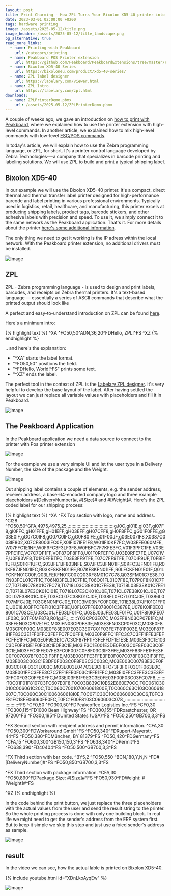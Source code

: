 ```yaml
---
layout: post
title: Print Charming - How ZPL Turns Your Bixolon XD5-40 printer into a Label Wizard
date: 2023-03-01 02:00:00 +0200
tags: hardware printing
image: /assets/2025-05-12/title.png
image_header: /assets/2025-05-12/title_landscape.png
bg_alternative: true
read_more_links:
  - name: Printing with Peakboard
    url: /category/printing
  - name: Peakboard POS Printer extension
    url: https://github.com/Peakboard/PeakboardExtensions/tree/master/POSPrinter
  - name: Bixolon XD5-40 Series
    url: https://bixoloneu.com/product/xd5-40-series/
  - name: ZPL label designer
    url: https://labelary.com/viewer.html
  - name: ZPL Intro
    url: https://labelary.com/zpl.html
downloads:
  - name: ZPLPrinterDemo.pbmx
    url: /assets/2025-05-12/ZPLPrinterDemo.pbmx
---
```

A couple of weeks ago, we gave an introduction on [how to print with Peakboard](/The-Art-of-Printing-Getting-started-with-label-printing-on-Seiko-SLP720RT.html), where we explained how to use the printer extension with high-level commands. In another article, we explained how to mix high-level commands with low-level [ESC/POS commands](/The-Art-of-Printing-Mastering-Bixolon-SRP-Q300-Series-label-printer-with-with-enhanced-ESCPOS-commands-and-tables.html).

In today's article, we will explain how to use the Zebra programming language, or ZPL, for short. It's a printer control language developed by Zebra Technologies---a company that specializes in barcode printing and labeling solutions. We will use ZPL to build and print a typical shipping label.

## Bixolon XD5-40

In our example we will use the Bixolon XD5-40 printer. It's a compact, direct thermal and thermal transfer label printer designed for high-performance barcode and label printing in various professional environments. Typically used in logistics, retail, healthcare, and manufacturing, this printer excels at producing shipping labels, product tags, barcode stickers, and other adhesive labels with precision and speed. To use it, we simply connect it to the same network as the Peakboard application. That's it. For more details about the printer [here's some additional information](https://bixoloneu.com/product/xd5-40-series/).

The only thing we need to get it working is the IP adress within the local network. With the Peakboard printer extension, no additional drivers must be installed.

![image](/assets/2025-05-12/010.png)

## ZPL

ZPL - Zebra programming language - is used to design and print labels, barcodes, and receipts on Zebra thermal printers. It's a text-based language — essentially a series of ASCII commands that describe what the printed output should look like

A perfect and easy-to-understand introduction on ZPL can be found [here](https://labelary.com/zpl.html).

Here's a minimum intro:

{% highlight text %}
^XA
^FO50,50^ADN,36,20^FDHello, ZPL!^FS
^XZ
{% endhighlight %}

.. and here's the explanation:

- "^XA" starts the label format.
- "^FO50,50" positions the field.
- "^FDHello, World!^FS" prints some text.
- "^XZ" ends the label.

The perfect tool in the context of ZPL is the [Labelary ZPL designer](https://labelary.com/viewer.html). It's very helpful to develop the base layout of the label. After having settled the layout we can just replace all variable values with placeholders and fill it in Peakboard.

![image](/assets/2025-05-12/020.png)

## The Peakboard Application

In the Peakboard application we need a data source to connect to the printer with Pos printer extension

![image](/assets/2025-05-12/030.png)

For the example we use a very simple UI and let the user type in a Delivery Number, the size of the package and the Weight.

![image](/assets/2025-05-12/040.png)

Out shipping label contains a couple of elements, e.g. the sender address, receiver address, a base-64-encoded company logo and three example placeholders #[DeliveryNumber]#, #[Size]# and #[Weight]#.
Here's the ZPL coded label for our shipping process:

{% highlight text %}
^XA
^FX Top section with logo, name and address.
^CI28
^FO50,50^GFA,4975,4975,25,,:::::::::::::::::::::::::::::::::::gJ0C,gI01E,gI03F,gI07F8,gI0FFC,gH01FFE,gH01EFF,gH03EFF,gH07CFF8,gH0F8FFC,gG01F0FFE,gG03E0IF,gG07C0IF8,gG07C0IFC,gG0F80IFE,g01F00JF,g03E007IF8,X0387C003IF802,X07CF8003IFC0F,X0IFI07IFE1F8,W01IFI0KF7FC,W03FFE060MFE,W07FFC1E1NF,W0F9FC3F3LF3F8,W0FBFC7F7KFE3FC,V01F3PFC1FE,V03E7PFE1FE,V07C7QF1FF,V0F87QF8FF8,U01F0RFEFFC,U03E0RFE7FE,U07C1VF,U0F83VF8,T01F0FFBTFC,T03E3FF9TFE,T07C7FF9TFE,T07DIF9UF,T0FBIF1UF8,S01KF1UFC,S03JFE1JF803NFE,S07JFC3JFN01IF,S0KFC3JFN01IF8,R01KF87JFN01IFC,R03KF8KFN01IFE,R07KF8KFN01IFE,R0LFCKFN01E01F,Q01LFCKFN01C00F,Q03LFEKFN01C007,Q03RF8M01C7C78,Q03SFM01C7E38,T0FN03FCL01C7F1C,T06N03FEL01C7F1E,T06O01FL01C7F8E,T07P0F8K01C7FC7,T0718N078K01C7FC78,T0718L03C38K01C7FE38,T0718L03E38K01C7FE1C,T0718L07E3CK01CI01E,T0718L07E3CK01CJ0E,T071CL07E38K01CJ0E,T070CL07E38K01CJ0E,T038CL07C38K01CJ0E,T038EL0FC7L01CJ0E,T0386L0F07MFCJ0E,T03C6N0NFCJ0E,T01C3M03NFC0FC0E,T01E38L07JFI01C1FF0E,U0E18J03FFCF8FI01C3FF8E,U0FL07FF8E078001C3878E,U078K0IF0E038001C703CE,U03CJ01JFE03LF01FC,U03EJ03JFE03LF01FC,U01F8I0KFE07LF03C,S0TF0MF878,R01gJF,:,::::::Y03CP03E07C,M03FF8N03CP07E1FC,M03FFEN03CP07E1FC,M03IFN03CP0F83E,M03E3FN03CP0F03C,M03E0F8M03CP0F03C,M03E0F83E007E03C3E07C01F03FE7F81F003E,M03E0F87F81FF83C3E1FF0FFC3FEFFC7FC0FF8,M03E0F9FFC1FFC3C7C3FF1FFE3FEFFCFFE1FFC,M03E0F9E3E1C7C3CF87FF1IF3FEFFDF1E1E3E,M03E3F3C1E103C3DF0F813E1F0F03C1E0F3C1E,M03IF3C1E001E3DE0F003C0F8F03C3C0F3C1E,M03FFC3FFE07FE3FC0F007C0F8F03C3IF3FFE,M03FF83FFE1FFE3FC0F007C078F03C3IF3FFE,M03E003FFE3FFE3FE0F007C078F03C3IF3FFE,M03E003C003C1E3DF0F003C0F8F03C3C003C,M03E003C00783E3CF0F803C0F0F03C1E003C,M03E003E047C3E3CF8FC73F3F0F03C1F063E0C,M03E001FFC3FFE3C7C7FF1FFE0F03C1FFE1FFC,M03EI0FFC3FFE3C3E3FF0FFC0F03C0FFE0FFC,M03EI03F81F9E3C3E0FE03F00F03C03FC07F8,,:::::::T0C01F01F8107C3FC607E0F8,T0C03B839C10E62E860E70CC,T0C061C30010C006061C20C,T0C060C700107006061800E,T0C060C63C103C060618007C,T0C060C30C1006060618I0E,T0C071C30C10C606060C30C6,T0FC3F81FC18FE06060FE0FC,T0FC1F00F8103C060603C078,,:::::::::::::::::::::::::::::::::::::::::^FS
^CF0,50
^FO300,50^FDPeakcoffee Logistics Inc.^FS
^CF0,30
^FO300,115^FD1000 Bean Highway^FS
^FO300,155^FDRoastchester, OR 97200^FS
^FO300,195^FDUnited States (USA)^FS
^FO50,250^GB700,3,3^FS

^FX Second section with recipient address and permit information.
^CFA,30
^FO50,300^FDWorkaround GmbH^FS
^FO50,340^FDRupert-Mayerstr. 44^FS
^FO50,380^FDMünchen, BY 81379^FS
^FO50,420^FDGermany^FS
^CFA,15
^FO600,300^GB150,150,3^FS
^FO638,340^FDPermit^FS
^FO638,390^FD40404^FS
^FO50,500^GB700,3,3^FS

^FX Third section with bar code.
^BY5,2
^FO50,550
^BCN,180,Y,N,N
^FD#[DeliveryNumber]#^FS
^FO50,850^GB700,3,3^FS

^FX Third section with package information.
^CFA,30
^FO50,890^FDPackage Size: #[Size]#^FS
^FO50,930^FDWeight: #[Weight]#^FS

^XZ
{% endhighlight %}

In the code behind the print button, we just replace the three placeholders with the actual values from the user and send the result string to the printer. So the whole printing process is done with only one building block. In real life we might need to get the sender's address from the ERP system first. But to keep it simple we skip this step and just use a fxied sender's address as sample.

![image](/assets/2025-05-12/050.png)

## result

In the video we can see, how the actual lable is printed on Bixolon XD5-40.

{% include youtube.html id="XDnLkoAyqEw" %}

![image](/assets/2025-05-12/060.png)
